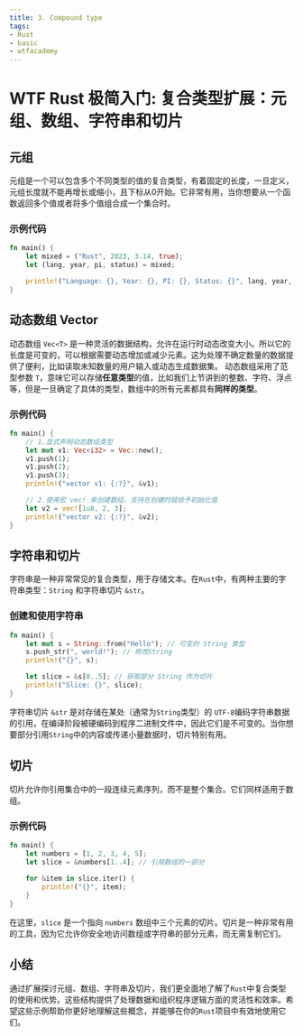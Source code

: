 ```yaml
---
title: 3. Compound type
tags:
- Rust
- basic
- wtfacademy
---
```


# WTF Rust 极简入门: 复合类型扩展：元组、数组、字符串和切片
## 元组

元组是一个可以包含多个不同类型的值的复合类型，有着固定的长度，一旦定义，元组长度就不能再增长或缩小，且下标从0开始。它非常有用，当你想要从一个函数返回多个值或者将多个值组合成一个集合时。

### 示例代码

```rust
fn main() {
    let mixed = ("Rust", 2023, 3.14, true);
    let (lang, year, pi, status) = mixed;

    println!("Language: {}, Year: {}, PI: {}, Status: {}", lang, year, pi, status);
}
```

## 动态数组 Vector

动态数组 `Vec<T>` 是一种灵活的数据结构，允许在运行时动态改变大小。所以它的长度是可变的，可以根据需要动态增加或减少元素。这为处理不确定数量的数据提供了便利，比如读取未知数量的用户输入或动态生成数据集。
动态数组采用了范型参数 `T`，意味它可以存储**任意类型**的值，比如我们上节讲到的整数、字符、浮点等，但是一旦确定了具体的类型，数组中的所有元素都具有**同样的类型**。

### 示例代码

```rust
fn main() {
    // 1.显式声明动态数组类型
    let mut v1: Vec<i32> = Vec::new();
    v1.push(1);
    v1.push(2);
    v1.push(3);
    println!("vector v1: {:?}", &v1);

    // 2.使用宏 vec! 来创建数组，支持在创建时就给予初始化值
    let v2 = vec![1u8, 2, 3];  
    println!("vector v2: {:?}", &v2);
}
```

## 字符串和切片

字符串是一种非常常见的复合类型，用于存储文本。在`Rust`中，有两种主要的字符串类型：`String` 和字符串切片 `&str`。

### 创建和使用字符串

```rust
fn main() {
    let mut s = String::from("Hello"); // 可变的 String 类型
    s.push_str(", world!"); // 修改String
    println!("{}", s);

    let slice = &s[0..5]; // 获取部分 String 作为切片
    println!("Slice: {}", slice);
}
```

字符串切片 `&str` 是对存储在某处（通常为`String`类型）的 `UTF-8`编码字符串数据的引用，在编译阶段被硬编码到程序二进制文件中，因此它们是不可变的。当你想要部分引用`String`中的内容或传递小量数据时，切片特别有用。

## 切片

切片允许你引用集合中的一段连续元素序列，而不是整个集合。它们同样适用于数组。

### 示例代码

```rust
fn main() {
    let numbers = [1, 2, 3, 4, 5];
    let slice = &numbers[1..4]; // 引用数组的一部分
    
    for &item in slice.iter() {
        println!("{}", item);
    }
}
```

在这里，`slice` 是一个指向 `numbers` 数组中三个元素的切片。切片是一种非常有用的工具，因为它允许你安全地访问数组或字符串的部分元素，而无需复制它们。

## 小结

通过扩展探讨元组、数组、字符串及切片，我们更全面地了解了`Rust`中复合类型的使用和优势。这些结构提供了处理数据和组织程序逻辑方面的灵活性和效率。希望这些示例帮助你更好地理解这些概念，并能够在你的`Rust`项目中有效地使用它们。